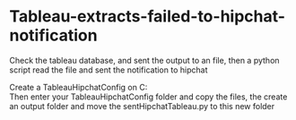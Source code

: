 # Tableau-extracts-failed-to-hipchat-notification
Check the tableau database, and sent the output to an file, then a python script read the file and sent the notification to hipchat

Create a TableauHipchatConfig on C:\
Then enter your TableauHipchatConfig folder and copy the files, the create an output folder and move the sentHipchatTableau.py to this new folder
